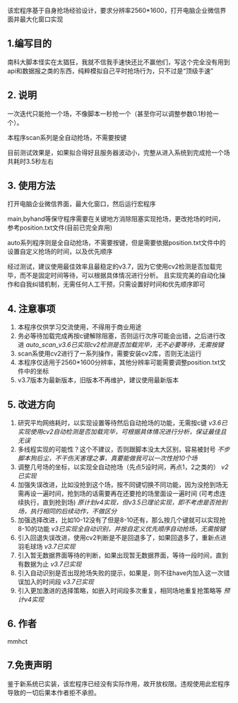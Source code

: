 该宏程序基于自身抢场经验设计，要求分辨率2560*1600，打开电脑企业微信界面并最大化窗口实现
## 1.编写目的
南科大脚本怪实在太猖狂，我就不信我手速快还比不赢他们，写这个完全没有用到api和数据报之类的东西，纯粹模拟自己平时抢场行为，只不过是“顶级手速”
## 2. 说明
一次迭代只能抢一个场，不像脚本一秒抢一个（甚至你可以调整参数0.1秒抢一个）。

本程序scan系列是全自动抢场，不需要按键

目前测试效果是，如果拟合得好且服务器波动小，完整从进入系统到完成抢一个场共耗时3.5秒左右

## 3. 使用方法
打开电脑企业微信界面，最大化窗口，然后运行宏程序

main,byhand等保守程序需要在关键地方消除阻塞实现抢场，更改抢场的时间，参考position.txt文件(目前已完全弃用)

auto系列程序则是全自动抢场，不需要按键，但是需要依据position.txt文件中的设置自定义抢场的时间，以及优先顺序

经过测试，建议使用最佳效率且最稳定的v3.7，因为它使用cv2检测是否加载完毕，而不是固定时间等待，可以根据具体情况进行分析。
且实现完美的自动化操作和自我纠错机制，无需任何人工干预，只需设置好时间和优先顺序即可

## 4. 注意事项
1. 本程序仅供学习交流使用，不得用于商业用途
2. 务必等待加载完成再按c键解除阻塞，否则运行次序可能会出错，之后进行改进 *auto_scan_v3.6已实现cv2检测是否加载完毕，无不必要等待，无需按键*
3. scan系使用cv2进行了一系列操作，需要安装cv2库，否则无法运行
4. 本程序仅适用于2560*1600分辨率，其他分辨率可能需要调整position.txt文件中的坐标
5. v3.7版本为最新版本，旧版本不再维护，建议使用最新版本
## 5. 改进方向
1. 研究平均网络耗时，以实现设置等待然后自动抢场的功能，无需按c键 *v3.6已实现使用cv2自动检测是否加载完毕，可根据具体情况进行分析，保证最佳且无误*
2. 多线程实现的可能性？这个不建议，否则跟脚本没太大区别，容易被封号 *不步脚本狗后尘，不干伤天害理之事，真要能做我可以一次性抢10个场*
3. 调整几号场的坐标，以实现全自动抢场（先点5设时间，再点1，2之类的） *v2已实现*
4. 加强失误改进，比如没抢到这个场，按不同键切换不同功能，因为没抢到场无需再设一遍时间，抢到场的话需要再在还要抢的场里面设一遍时间
(可考虑连续执行，直到抢到场) *原计划v4实现，但v3.5已理论实现，即不考虑是否抢到场，执行相同的后续动作，不做区分*
5. 加强选择改进，比如10-12没有了但是8-10还有，那么按几个键就可以实现抢8-10的功能 *v3已实现全自动识别，并按自定义优先顺序自动抢场，无需按键*
6. 引入回退失误改进，使用cv2判断是不是回退多了，如果回退多了，重新点进羽毛球场 *v3.7已实现*
7. 引入暂无数据界面等待的判断，如果出现暂无数据界面，等待一段时间，直到有数据为止 *v3.7已实现*
8. 引入自动识别是否出现抢场失败的提示，如果是，则不往have内加入这一次错误加入的时间段 *v3.7已实现*
9. 引入更加激进的选择策略，如嵌入时间段多次重复，相同场地重复抢策略等 *预计v4实现*

## 6. 作者
mmhct

## 7.免责声明
鉴于新系统已实装，该宏程序已经没有实际作用，故开放权限。违规使用此宏程序导致的一切后果本作者拒不承担。
